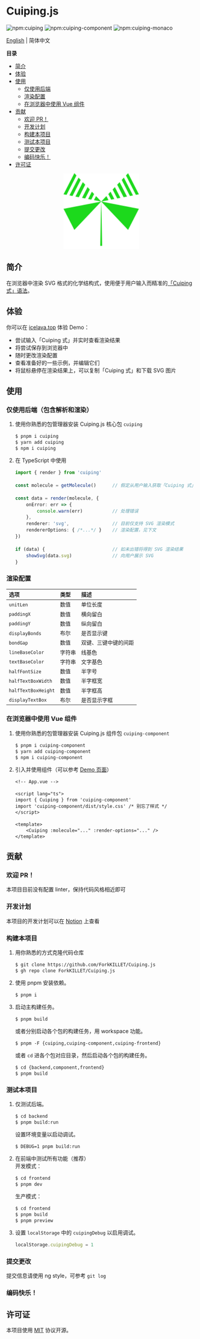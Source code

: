 # Cuiping.js

![npm:cuiping](https://img.shields.io/npm/v/cuiping?label=cuiping&logo=npm)
![npm:cuiping-component](https://img.shields.io/npm/v/cuiping-component?label=cuiping-component&logo=npm)
![npm:cuiping-monaco](https://img.shields.io/npm/v/cuiping-monaco?label=cuiping-monaco&logo=npm)

[English](./README.md) | 简体中文

**目录**

- [简介](#简介)
- [体验](#体验)
- [使用](#使用)
  - [仅使用后端](#仅使用后端包含解析和渲染)
  - [渲染配置](#渲染配置)
  - [在浏览器中使用 Vue 组件](#在浏览器中使用-vue-组件)
- [贡献](#贡献)
  - [欢迎 PR！](#欢迎-pr)
  - [开发计划](#开发计划)
  - [构建本项目](#构建本项目)
  - [测试本项目](#测试本项目)
  - [提交更改](#提交更改)
  - [编码快乐！](#编码快乐)
- [许可证](#许可证)

<p align="center"><img width="200" alt="logo" src="./docs/logo.svg" /></p>

## 简介

在浏览器中渲染 SVG 格式的化学结构式，使用便于用户输入而精准的[「Cuiping 式」语法](./docs/syntax.zh-Hans.md)。

## 体验

你可以在 [icelava.top](https://icelava.top/cuiping.js/) 体验 Demo：

- 尝试输入「Cuiping 式」并实时查看渲染结果
- 将尝试保存到浏览器中
- 随时更改渲染配置
- 查看准备好的一些示例，并编辑它们
- 将鼠标悬停在渲染结果上，可以复制「Cuiping 式」和下载 SVG 图片

## 使用

### 仅使用后端（包含解析和渲染）

1. 使用你熟悉的包管理器安装 Cuiping.js 核心包 `cuiping`

    ```shell
    $ pnpm i cuiping
    $ yarn add cuiping
    $ npm i cuiping
    ```

2. 在 TypeScript 中使用

    ```typescript
    import { render } from 'cuiping'

    const molecule = getMolecule()      // 假定从用户输入获取「Cuiping 式」

    const data = render(molecule, {
        onError: err => {
            console.warn(err)           // 处理错误
        },
        renderer: 'svg',                // 目前仅支持 SVG 渲染模式
        rendererOptions: { /*...*/ }    // 渲染配置，见下文
    })

    if (data) {                         // 如未出错将得到 SVG 渲染结果
        showSvg(data.svg)               // 向用户展示 SVG
    }
    ```

### 渲染配置

| 选项                  | 类型   | 描述
| :-------------------- | :----- | :--- 
| `unitLen`             | 数值   | 单位长度
| `paddingX`            | 数值   | 横向留白
| `paddingY`            | 数值   | 纵向留白
| `displayBonds`        | 布尔   | 是否显示键
| `bondGap`             | 数值   | 双键、三键中键的间距
| `lineBaseColor`       | 字符串 | 线基色
| `textBaseColor`       | 字符串 | 文字基色
| `halfFontSize`        | 数值   | 半字号
| `halfTextBoxWidth`    | 数值   | 半字框宽
| `halfTextBoxHeight`   | 数值   | 半字框高
| `displayTextBox`      | 布尔   | 是否显示字框

### 在浏览器中使用 Vue 组件

1. 使用你熟悉的包管理器安装 Cuiping.js 组件包 `cuiping-component`
    ```shell
    $ pnpm i cuiping-component
    $ yarn add cuiping-component
    $ npm i cuiping-component
    ```

2. 引入并使用组件（可以参考 [Demo 页面](./frontend/src/App.vue)）
    ```vue
    <!-- App.vue -->

    <script lang="ts">
    import { Cuiping } from 'cuiping-component'
    import 'cuiping-component/dist/style.css' /* 别忘了样式 */
    </script>

    <template>
        <Cuiping :molecule="..." :render-options="..." />
    </template>
    ```

## 贡献

### 欢迎 PR！

本项目目前没有配置 linter，保持代码风格相近即可

### 开发计划

本项目的开发计划可以在 [Notion](https://humdrum-zinc-834.notion.site/2b432da8fd0c4fe0adcbb6b459307a89?v=2a44c1c6a88141d7b89429eea437289d) 上查看

### 构建本项目

1. 用你熟悉的方式克隆代码仓库
    ```shell
    $ git clone https://github.com/ForkKILLET/Cuiping.js
    $ gh repo clone ForkKILLET/Cuiping.js
    ```
2. 使用 pnpm 安装依赖。
    ```shell
    $ pnpm i
    ```
3. 启动主构建任务。
    ```shell
    $ pnpm build
    ```
    或者分别启动各个包的构建任务，用 workspace 功能。
    ```shell
    $ pnpm -F {cuiping,cuiping-component,cuiping-frontend}
    ```
    或者 `cd` 进各个包对应目录，然后启动各个包的构建任务。
    ```shell
    $ cd {backend,component,frontend}
    $ pnpm build
    ```

### 测试本项目

1. 仅测试后端。
    ```shell
    $ cd backend
    $ pnpm build:run
    ```
    设置环境变量以启动调试。
    ```shell
    $ DEBUG=1 pnpm build:run
    ```
2. 在前端中测试所有功能（推荐）  
    开发模式：
    ```shell
    $ cd frontend
    $ pnpm dev
    ```
    生产模式：
    ```shell
    $ cd frontend
    $ pnpm build
    $ pnpm preview
    ```
3. 设置 `localStorage` 中的 `cuipingDebug` 以启用调试。
    ```javascript
    localStorage.cuipingDebug = 1
    ```

### 提交更改

提交信息请使用 ng style，可参考 `git log`

### 编码快乐！

## 许可证

本项目使用 [MIT](./LICENSE.md) 协议开源。
